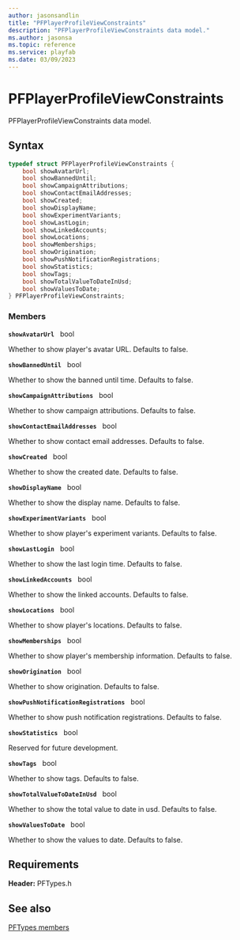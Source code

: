 ```yaml
---
author: jasonsandlin
title: "PFPlayerProfileViewConstraints"
description: "PFPlayerProfileViewConstraints data model."
ms.author: jasonsa
ms.topic: reference
ms.service: playfab
ms.date: 03/09/2023
---
```


# PFPlayerProfileViewConstraints  

PFPlayerProfileViewConstraints data model.  

## Syntax  
  
```cpp
typedef struct PFPlayerProfileViewConstraints {  
    bool showAvatarUrl;  
    bool showBannedUntil;  
    bool showCampaignAttributions;  
    bool showContactEmailAddresses;  
    bool showCreated;  
    bool showDisplayName;  
    bool showExperimentVariants;  
    bool showLastLogin;  
    bool showLinkedAccounts;  
    bool showLocations;  
    bool showMemberships;  
    bool showOrigination;  
    bool showPushNotificationRegistrations;  
    bool showStatistics;  
    bool showTags;  
    bool showTotalValueToDateInUsd;  
    bool showValuesToDate;  
} PFPlayerProfileViewConstraints;  
```
  
### Members  
  
**`showAvatarUrl`** &nbsp; bool  
  
Whether to show player's avatar URL. Defaults to false.
  
**`showBannedUntil`** &nbsp; bool  
  
Whether to show the banned until time. Defaults to false.
  
**`showCampaignAttributions`** &nbsp; bool  
  
Whether to show campaign attributions. Defaults to false.
  
**`showContactEmailAddresses`** &nbsp; bool  
  
Whether to show contact email addresses. Defaults to false.
  
**`showCreated`** &nbsp; bool  
  
Whether to show the created date. Defaults to false.
  
**`showDisplayName`** &nbsp; bool  
  
Whether to show the display name. Defaults to false.
  
**`showExperimentVariants`** &nbsp; bool  
  
Whether to show player's experiment variants. Defaults to false.
  
**`showLastLogin`** &nbsp; bool  
  
Whether to show the last login time. Defaults to false.
  
**`showLinkedAccounts`** &nbsp; bool  
  
Whether to show the linked accounts. Defaults to false.
  
**`showLocations`** &nbsp; bool  
  
Whether to show player's locations. Defaults to false.
  
**`showMemberships`** &nbsp; bool  
  
Whether to show player's membership information. Defaults to false.
  
**`showOrigination`** &nbsp; bool  
  
Whether to show origination. Defaults to false.
  
**`showPushNotificationRegistrations`** &nbsp; bool  
  
Whether to show push notification registrations. Defaults to false.
  
**`showStatistics`** &nbsp; bool  
  
Reserved for future development.
  
**`showTags`** &nbsp; bool  
  
Whether to show tags. Defaults to false.
  
**`showTotalValueToDateInUsd`** &nbsp; bool  
  
Whether to show the total value to date in usd. Defaults to false.
  
**`showValuesToDate`** &nbsp; bool  
  
Whether to show the values to date. Defaults to false.
  
  
## Requirements  
  
**Header:** PFTypes.h
  
## See also  
[PFTypes members](../pftypes_members.md)  

  
  
